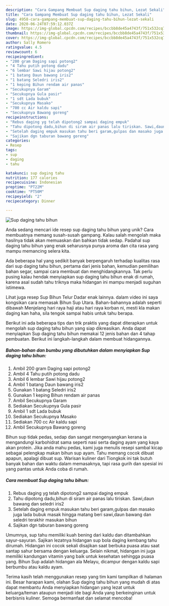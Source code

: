 ```yaml
---
description: "Cara Gampang Membuat Sup daging tahu bihun, Lezat Sekali"
title: "Cara Gampang Membuat Sup daging tahu bihun, Lezat Sekali"
slug: 4958-cara-gampang-membuat-sup-daging-tahu-bihun-lezat-sekali
date: 2020-06-24T07:59:12.037Z
image: https://img-global.cpcdn.com/recipes/bccbb8de45a4743f/751x532cq70/sup-daging-tahu-bihun-foto-resep-utama.jpg
thumbnail: https://img-global.cpcdn.com/recipes/bccbb8de45a4743f/751x532cq70/sup-daging-tahu-bihun-foto-resep-utama.jpg
cover: https://img-global.cpcdn.com/recipes/bccbb8de45a4743f/751x532cq70/sup-daging-tahu-bihun-foto-resep-utama.jpg
author: Sally Romero
ratingvalue: 4.5
reviewcount: 6
recipeingredient:
- "200 gram Daging sapi potong2"
- "4 Tahu putih potong dadu"
- "6 lembar Sawi hijau potong2"
- "1 batang Daun bawang iris2"
- "1 batang Seledri iris2"
- "1 keping Bihun rendam air panas"
- "Secukupnya Garam"
- "Secukupnya Gula pasir"
- "1 sdt Lada bubuk"
- "Secukupnya Masako"
- "700 cc Air kaldu sapi"
- "Secukupnya Bawang goreng"
recipeinstructions:
- "Rebus daging yg telah dipotong2 sampai daging empuk"
- "Tahu dipotong dadu,bihun di siram air panas lalu tiriskan. Sawi,daun bawang dan seledri iris2"
- "Setelah daging empuk masukan tahu beri garam,gulpas dan masako juga lada bubuk masak hingga matang beri sawi,daun bawang dan seledri terakhir masukan bihun"
- "Sajikan dgn taburan bawang goreng"
categories:
- Resep
tags:
- sup
- daging
- tahu

katakunci: sup daging tahu 
nutrition: 177 calories
recipecuisine: Indonesian
preptime: "PT22M"
cooktime: "PT50M"
recipeyield: "2"
recipecategory: Dinner

---
```



![Sup daging tahu bihun](https://img-global.cpcdn.com/recipes/bccbb8de45a4743f/751x532cq70/sup-daging-tahu-bihun-foto-resep-utama.jpg)

Anda sedang mencari ide resep sup daging tahu bihun yang unik? Cara membuatnya memang susah-susah gampang. Kalau salah mengolah maka hasilnya tidak akan memuaskan dan bahkan tidak sedap. Padahal sup daging tahu bihun yang enak seharusnya punya aroma dan cita rasa yang mampu memancing selera kita.

Ada beberapa hal yang sedikit banyak berpengaruh terhadap kualitas rasa dari sup daging tahu bihun, pertama dari jenis bahan, kemudian pemilihan bahan segar, sampai cara membuat dan menghidangkannya. Tak perlu pusing kalau hendak menyiapkan sup daging tahu bihun enak di rumah, karena asal sudah tahu triknya maka hidangan ini mampu menjadi suguhan istimewa.

Lihat juga resep Sup Bihun Telur Dadar enak lainnya. dalam video ini saya kongsikan cara memasak Bihun Sup Utara. Bahan-bahannya adalah seperti dibawah Menjelang hari raya haji atau hari raya korban ni, mesti kla makan daging kan haha, sila tengok sampai habis untuk tahu berapa.


Berikut ini ada beberapa tips dan trik praktis yang dapat diterapkan untuk mengolah sup daging tahu bihun yang siap dikreasikan. Anda dapat menyiapkan Sup daging tahu bihun memakai 12 jenis bahan dan 4 tahap pembuatan. Berikut ini langkah-langkah dalam membuat hidangannya.

<!--inarticleads1-->

##### Bahan-bahan dan bumbu yang dibutuhkan dalam menyiapkan Sup daging tahu bihun:

1. Ambil 200 gram Daging sapi potong2
1. Ambil 4 Tahu putih potong dadu
1. Ambil 6 lembar Sawi hijau potong2
1. Ambil 1 batang Daun bawang iris2
1. Gunakan 1 batang Seledri iris2
1. Gunakan 1 keping Bihun rendam air panas
1. Ambil Secukupnya Garam
1. Sediakan Secukupnya Gula pasir
1. Ambil 1 sdt Lada bubuk
1. Sediakan Secukupnya Masako
1. Sediakan 700 cc Air kaldu sapi
1. Ambil Secukupnya Bawang goreng


Bihun sup tidak pedas, sedap dan sangat mengenyangkan kerana ia mengandungi karbohidrat sama seperti nasi serta daging ayam yang kaya akan protein. Jika anda mahu pedas, kami juga menulis resepi sambal kicap sebagai pelengkap makan bihun sup ayam. Tahu memang cocok dibuat apapun, apalagi dibuat sup. Warisan kuliner dari Tiongkok ini tak butuh banyak bahan dan waktu dalam memasaknya, tapi rasa gurih dan spesial ini yang pantas untuk Anda coba di rumah. 

<!--inarticleads2-->

##### Cara membuat Sup daging tahu bihun:

1. Rebus daging yg telah dipotong2 sampai daging empuk
1. Tahu dipotong dadu,bihun di siram air panas lalu tiriskan. Sawi,daun bawang dan seledri iris2
1. Setelah daging empuk masukan tahu beri garam,gulpas dan masako juga lada bubuk masak hingga matang beri sawi,daun bawang dan seledri terakhir masukan bihun
1. Sajikan dgn taburan bawang goreng


Umumnya, sup tahu memiliki kuah bening dari kaldu dan ditambahkan sayur-sayuran. Sajikan lezatnya hidangan sup bola daging kembang tahu dirumah. Hidangan ini cocok sekali disajikan saat berbuka puasa atau saat santap sahur bersama dengan keluarga. Selain nikmat, hidangan ini juga memiliki kandungan vitamin yang baik untuk kesehatan sehingga puasa yang. Bihun Sup adalah hidangan ala Melayu, dicampur dengan kaldu sapi berbumbu atau kaldu ayam. 

Terima kasih telah menggunakan resep yang tim kami tampilkan di halaman ini. Besar harapan kami, olahan Sup daging tahu bihun yang mudah di atas dapat membantu Anda menyiapkan hidangan yang lezat untuk keluarga/teman ataupun menjadi ide bagi Anda yang berkeinginan untuk berbisnis kuliner. Semoga bermanfaat dan selamat mencoba!

